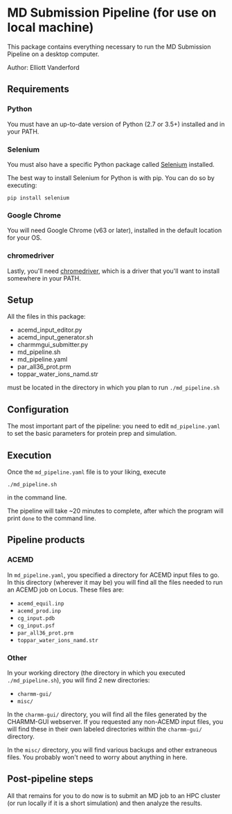 # MD Submission Pipeline (for use on local machine)

This package contains everything necessary to run the MD Submission Pipeline on a desktop computer.

Author: Elliott Vanderford

## Requirements

### Python

You must have an up-to-date version of Python (2.7 or 3.5+) installed and in your PATH.

### Selenium

You must also have a specific Python package called [Selenium](https://www.seleniumhq.org/) installed.

The best way to install Selenium for Python is with pip. You can do so by executing:

	pip install selenium

### Google Chrome

You will need Google Chrome (v63 or later), installed in the default location for your OS.

### chromedriver

Lastly, you'll need [chromedriver](https://sites.google.com/a/chromium.org/chromedriver/downloads), which is a driver that you'll want to install somewhere in your PATH.

## Setup

All the files in this package:

* acemd_input_editor.py
* acemd_input_generator.sh
* charmmgui_submitter.py
* md_pipeline.sh
* md_pipeline.yaml
* par_all36_prot.prm
* toppar_water_ions_namd.str

must be located in the directory in which you plan to run `./md_pipeline.sh`

## Configuration

The most important part of the pipeline: you need to edit `md_pipeline.yaml` to set the basic parameters for protein prep and simulation.

## Execution

Once the `md_pipeline.yaml` file is to your liking, execute

	./md_pipeline.sh

in the command line.

The pipeline will take ~20 minutes to complete, after which the program will print `done` to the command line.

## Pipeline products

### ACEMD

In `md_pipeline.yaml`, you specified a directory for ACEMD input files to go. In this directory (wherever it may be) you will find all the files needed to run an ACEMD job on Locus. These files are:

* `acemd_equil.inp`
* `acemd_prod.inp`
* `cg_input.pdb`
* `cg_input.psf`
* `par_all36_prot.prm`
* `toppar_water_ions_namd.str`

### Other

In your working directory (the directory in which you executed `./md_pipeline.sh`), you will find 2 new directories:

* `charmm-gui/`
* `misc/`

In the `charmm-gui/` directory, you will find all the files generated by the CHARMM-GUI webserver. If you requested any non-ACEMD input files, you will find these in their own labeled directories within the `charmm-gui/` directory.

In the `misc/` directory, you will find various backups and other extraneous files. You probably won't need to worry about anything in here.

## Post-pipeline steps

All that remains for you to do now is to submit an MD job to an HPC cluster (or run locally if it is a short simulation) and then analyze the results.
